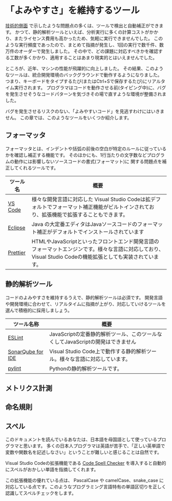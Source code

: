 # 「よみやすさ」を維持するツール

[技術的側面](../technical/index.md) で示したような問題点の多くは、ツールで検出と自動補正ができます。
かつて、静的解析ツールといえば、分析実行に多くの計算コストがかかり、またライセンス費用も高かったため、気軽に実行できませんでした。
このような実行頻度であったので、まとめて指摘が発生し、1回の実行で数千件、数万件のオーダーで発生しました。
その中で、どの課題に対応すべきかを確認する工数が多くかかり、適用することはあまり現実的とはいえませんでした。

ところが、近年、マシンの性能が飛躍的に向上しました。
その結果、このようなツールは、統合開発環境のバックグラウンドで動作するようになりました。
つまり、キーボードをタイプするたび(またはCtrl+Sで保存するたび)にリアルタイム実行されます。
プログラマはコードを動作させる前(タイピング中)に、バグを発生させそうなコードパターンを気づきその場で直すような環境が整備されました。

バグを発生させるリスクのない、「よみやすいコード」を見逃すわけにはいきません。
この章では、このようなツールをいくつか紹介します。

## フォーマッタ

フォーマッタとは、インデントや括弧の前後の空白が特定のルールに従っているかを確認し補正する機能です。
そのほかにも、1行当たりの文字数などプログラムの動作には影響しないソースコードの書式(フォーマット)に
関する問題点を補正してくれるツールです。

| ツール名                                  | 概要                                                                                                                                      |
| ----------------------------------------- | ----------------------------------------------------------------------------------------------------------------------------------------- |
| [VS Code](https://code.visualstudio.com/) | 様々な開発言語に対応した Visual Studio Codeは拡デフォルトでフォーマット補正機能がビルトインされており、拡張機能で拡張することもできます。 |
| [Eclipse](https://www.eclipse.org/)       | Java の大定番エディタはJavaソースコードのフォーマット補正がデフォルトでインストールされています                                           |
| [Prettier](https://prettier.io/) | HTMLやJavaScriptといったフロントエンド開発言語のフォーマットエンジンです。様々な言語に対応しており、Visual Studio Codeの機能拡張としても実装されています。                                                                                                                                          |

## 静的解析ツール

コードのよみやすさを維持するうえで、静的解析ツールは必須です。
開発言語や開発環境に合わせて、リアルタイムに指摘が上がり、対応していけるツールを選んで積極的に採用しましょう。

| ツール名称                                                                                            | 概要                                                                           |
| ----------------------------------------------------------------------------------------------------- | ------------------------------------------------------------------------------ |
| [ESLint](https://eslint.org/)                                                                         | JavaScriptの定番静的解析ツール、このツールなくしてJavaScriptの開発はできません |
| [SonarQube for IDE](https://marketplace.visualstudio.com/items?itemName=SonarSource.sonarlint-vscode) | Visual Studio Code上で動作する静的解析ツール。様々な言語に対応しています。     |
| [pylint](https://github.com/pylint-dev/pylint) | Pythonの静的解析ツールです。                                                                                |

## メトリクス計測

<!-- TODO 記事を書く -->

## 命名規則

<!-- TODO 記事を書く -->

## スペル

このドキュメントを読んでいるあなたは、日本語を母国語として使っているプログラマと思います。
多くの日本人プログラマは英語が苦手で、「正しい英単語で変数や関数名を記述しなさい」ということが難しいと感じることは自然です。

Visual Studio Codeの拡張機能である
[Code Spell Checker](https://marketplace.visualstudio.com/items?itemName=streetsidesoftware.code-spell-checker)
を導入すると自動的にスペルがおかしい単語を指摘してくれます。

この拡張機能の優れている点は、 PascalCase や camelCase、snake_case に対応している点です。このようなプログラミング言語特有の単語区切りを正しく認識してスペルチェックをします。
